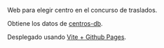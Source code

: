 Web para elegir centro en el concurso de traslados.

Obtiene los datos de [centros-db](https://github.com/s-nt-s/centros-db).

Desplegado usando [Vite + Github Pages](https://vitejs.dev/guide/static-deploy#github-pages).